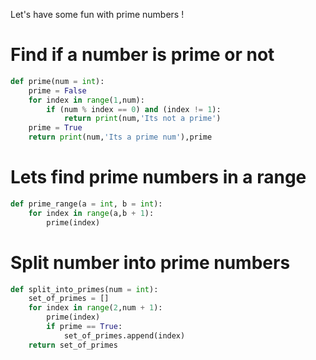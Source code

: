 Let's have some fun with prime numbers !

# Find if a number is prime or not

```python
def prime(num = int):
    prime = False
    for index in range(1,num):
        if (num % index == 0) and (index != 1):
            return print(num,'Its not a prime')
    prime = True
    return print(num,'Its a prime num'),prime
```

# Lets find prime numbers in a range

```python
def prime_range(a = int, b = int):
    for index in range(a,b + 1):
        prime(index)
```

# Split number into prime numbers

```python
def split_into_primes(num = int):
    set_of_primes = []
    for index in range(2,num + 1):
        prime(index)
        if prime == True:
            set_of_primes.append(index)
    return set_of_primes
```
